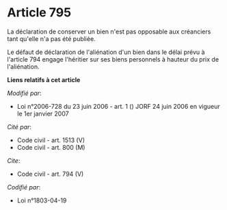 # Article 795

La déclaration de conserver un bien n'est pas opposable aux créanciers tant qu'elle n'a pas été publiée. 

Le défaut de déclaration de l'aliénation d'un bien dans le délai prévu à l'article 794 engage l'héritier sur ses biens
personnels à hauteur du prix de l'aliénation.

**Liens relatifs à cet article**

_Modifié par_:

  - Loi n°2006-728 du 23 juin 2006 - art. 1 () JORF 24 juin 2006 en vigueur le 1er janvier 2007

_Cité par_:

  - Code civil - art. 1513 (V)
  - Code civil - art. 800 (M)

_Cite_:

  - Code civil - art. 794 (V)

_Codifié par_:

  - Loi n°1803-04-19
